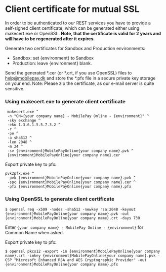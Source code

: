 # Client certificate for mutual SSL 
In order to be authenticated to our REST services you have to provide a self-signed client certificate, which can be generated either using makecert.exe or OpenSSL. **Note, that the certificate is valid for 2 years and will have to be regenerated after it expires.**

Generate two certificates for Sandbox and Production environments:

 - Sandbox: set {environment} to Sandbox
 - Production: leave {environment} blank.
 
 Send the generated *.cer (or *.crt, if you use OpenSSL) files to help@mobilepay.dk and store the *.pfx file in a secure private key storage on your end. Note: Please zip the certificate, as our e-mail server is quite sensitive.
 
 ### Using makecert.exe to generate client certificate
 
     makecert.exe ^
     -n "CN={your company name} - MobilePay Online - {environment}" ^
     -sky exchange ^
     -eku 1.3.6.1.5.5.7.3.2 ^
     -r ^
     -pe ^
     -a sha512 ^
     -len 2048 ^
     -m 24 ^
     -sv {environment}MobilePayOnline{your company name}.pvk ^
     {environment}MobilePayOnline{your company name}.cer
     
Export private key to pfx:

    pvk2pfx.exe ^ 
     -pvk {environment}MobilePayOnline{your company name}.pvk ^
     -spc {environment}MobilePayOnline{your company name}.cer ^
     -pfx {environment}MobilePayOnline{your company name}.pfx
     
### Using OpenSSL to generate client certificate

    $ openssl req -x509 -nodes -sha512 -newkey rsa:2048 -keyout {environment}MobilePayOnline{your company name}.pvk -out {environment}MobilePayOnline{your company name}.crt -days 730

Enter `{your company name} - MobilePay Online - {environment}` for Common Name when asked.

Export private key to pfx:

    $ openssl pkcs12 -export -in {environment}MobilePayOnline{your company name}.crt -inkey {environment}MobilePayOnline{your company name}.pvk -CSP "Microsoft Enhanced RSA and AES Cryptographic Provider" -out {environment}MobilePayOnline{your company name}.pfx
